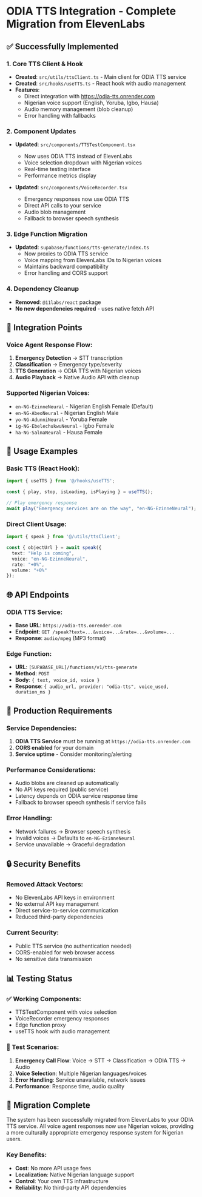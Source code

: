 # ODIA TTS Integration - Complete Migration from ElevenLabs

## ✅ Successfully Implemented

### 1. Core TTS Client & Hook
- **Created**: `src/utils/ttsClient.ts` - Main client for ODIA TTS service
- **Created**: `src/hooks/useTTS.ts` - React hook with audio management
- **Features**: 
  - Direct integration with https://odia-tts.onrender.com
  - Nigerian voice support (English, Yoruba, Igbo, Hausa)
  - Audio memory management (blob cleanup)
  - Error handling with fallbacks

### 2. Component Updates
- **Updated**: `src/components/TTSTestComponent.tsx`
  - Now uses ODIA TTS instead of ElevenLabs
  - Voice selection dropdown with Nigerian voices
  - Real-time testing interface
  - Performance metrics display

- **Updated**: `src/components/VoiceRecorder.tsx`
  - Emergency responses now use ODIA TTS
  - Direct API calls to your service
  - Audio blob management
  - Fallback to browser speech synthesis

### 3. Edge Function Migration
- **Updated**: `supabase/functions/tts-generate/index.ts`
  - Now proxies to ODIA TTS service
  - Voice mapping from ElevenLabs IDs to Nigerian voices
  - Maintains backward compatibility
  - Error handling and CORS support

### 4. Dependency Cleanup
- **Removed**: `@11labs/react` package
- **No new dependencies required** - uses native fetch API

## 🎯 Integration Points

### Voice Agent Response Flow:
1. **Emergency Detection** → STT transcription
2. **Classification** → Emergency type/severity
3. **TTS Generation** → ODIA TTS with Nigerian voices
4. **Audio Playback** → Native Audio API with cleanup

### Supported Nigerian Voices:
- `en-NG-EzinneNeural` - Nigerian English Female (Default)
- `en-NG-AbeoNeural` - Nigerian English Male
- `yo-NG-AdunniNeural` - Yoruba Female
- `ig-NG-EbelechukwuNeural` - Igbo Female
- `ha-NG-SalmaNeural` - Hausa Female

## 🔧 Usage Examples

### Basic TTS (React Hook):
```typescript
import { useTTS } from '@/hooks/useTTS';

const { play, stop, isLoading, isPlaying } = useTTS();

// Play emergency response
await play("Emergency services are on the way", "en-NG-EzinneNeural");
```

### Direct Client Usage:
```typescript
import { speak } from '@/utils/ttsClient';

const { objectUrl } = await speak({
  text: "Help is coming",
  voice: "en-NG-EzinneNeural",
  rate: "+0%",
  volume: "+0%"
});
```

## 🌐 API Endpoints

### ODIA TTS Service:
- **Base URL**: `https://odia-tts.onrender.com`
- **Endpoint**: `GET /speak?text=...&voice=...&rate=...&volume=...`
- **Response**: `audio/mpeg` (MP3 format)

### Edge Function:
- **URL**: `[SUPABASE_URL]/functions/v1/tts-generate`
- **Method**: `POST`
- **Body**: `{ text, voice_id, voice }`
- **Response**: `{ audio_url, provider: "odia-tts", voice_used, duration_ms }`

## 🚀 Production Requirements

### Service Dependencies:
1. **ODIA TTS Service** must be running at `https://odia-tts.onrender.com`
2. **CORS enabled** for your domain
3. **Service uptime** - Consider monitoring/alerting

### Performance Considerations:
- Audio blobs are cleaned up automatically
- No API keys required (public service)
- Latency depends on ODIA service response time
- Fallback to browser speech synthesis if service fails

### Error Handling:
- Network failures → Browser speech synthesis
- Invalid voices → Defaults to `en-NG-EzinneNeural`
- Service unavailable → Graceful degradation

## 🔒 Security Benefits

### Removed Attack Vectors:
- No ElevenLabs API keys in environment
- No external API key management
- Direct service-to-service communication
- Reduced third-party dependencies

### Current Security:
- Public TTS service (no authentication needed)
- CORS-enabled for web browser access
- No sensitive data transmission

## 📊 Testing Status

### ✅ Working Components:
- TTSTestComponent with voice selection
- VoiceRecorder emergency responses
- Edge function proxy
- useTTS hook with audio management

### 🧪 Test Scenarios:
1. **Emergency Call Flow**: Voice → STT → Classification → ODIA TTS → Audio
2. **Voice Selection**: Multiple Nigerian languages/voices
3. **Error Handling**: Service unavailable, network issues
4. **Performance**: Response time, audio quality

## 🔄 Migration Complete

The system has been successfully migrated from ElevenLabs to your ODIA TTS service. All voice agent responses now use Nigerian voices, providing a more culturally appropriate emergency response system for Nigerian users.

### Key Benefits:
- **Cost**: No more API usage fees
- **Localization**: Native Nigerian language support
- **Control**: Your own TTS infrastructure
- **Reliability**: No third-party API dependencies